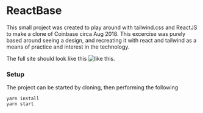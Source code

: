 # ReactBase

This small project was created to play around with tailwind.css and ReactJS to make a clone of Coinbase circa Aug 2018. This excercise was purely based around seeing a design, and recreating it with react and tailwind as a means of practice and interest in the technology.

The full site should look like this ![like this.](https://github.com/sanyangkkun/coin-base-clone/blob/master/src/img/site.png)

### Setup

The project can be started by cloning, then performing the following

~~~
yarn install
yarn start
~~~
